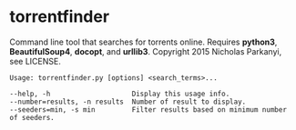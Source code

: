 torrentfinder
=============
Command line tool that searches for torrents online. Requires **python3**, **BeautifulSoup4**, **docopt**,
and **urllib3**. Copyright 2015 Nicholas Parkanyi, see LICENSE. 

    Usage: torrentfinder.py [options] <search_terms>...
    
    --help, -h                    Display this usage info.
    --number=results, -n results  Number of result to display. 
    --seeders=min, -s min         Filter results based on minimum number of seeders.
 
